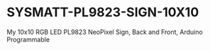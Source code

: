# SYSMATT-PL9823-SIGN-10X10
My 10x10 RGB LED PL9823 NeoPixel Sign, Back and Front, Arduino Programmable 
